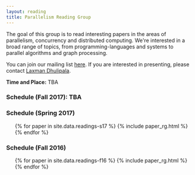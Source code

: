 ```yaml
---
layout: reading
title: Parallelism Reading Group
---
```


The goal of this group is to read interesting papers in the areas of parallelism, concurrency and distributed computing. We're interested in a broad range of topics, from programming-languages and systems to parallel algorithms and graph processing.

You can join our mailing list [here][ml]. If you are interested in presenting, please contact [Laxman Dhulipala][ldh].

**Time and Place:** TBA

[ml]: https://lists.andrew.cmu.edu/mailman/listinfo/parallel-rg
[ldh]: mailto:ldhulipa@cs.cmu.edu

### Schedule (Fall 2017): TBA

### Schedule (Spring 2017)
<ul>
{% for paper in site.data.readings-s17 %}
  {% include paper_rg.html %}
{% endfor %}
</ul>

### Schedule (Fall 2016)
<ul>
{% for paper in site.data.readings-f16 %}
  {% include paper_rg.html %}
{% endfor %}
</ul>
